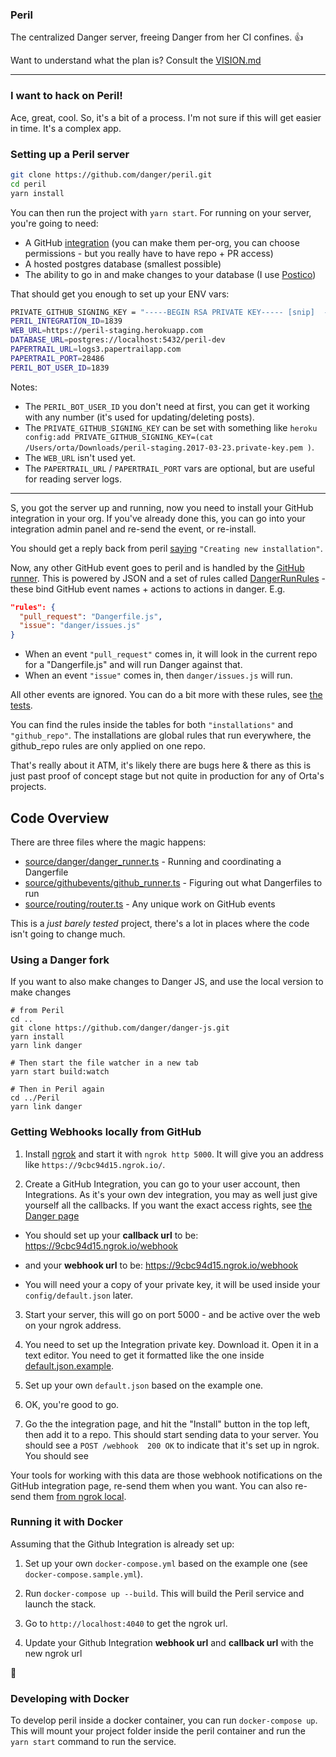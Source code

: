### Peril

The centralized Danger server, freeing Danger from her CI confines. 👍

Want to understand what the plan is? Consult the [VISION.md](/VISION.md) 

---

### I want to hack on Peril!

Ace, great, cool. So, it's a bit of a process. I'm not sure if this will get easier in time. It's a complex app.

### Setting up a Peril server

```sh
git clone https://github.com/danger/peril.git
cd peril
yarn install
```

You can then run the project with `yarn start`. For running on your server, you're going to need: 

* A GitHub [integration][] (you can make them per-org, you can choose permissions - but you really have to have repo + PR access)
* A hosted postgres database (smallest possible)
* The ability to go in and make changes to your database (I use [Postico][])

That should get you enough to set up your ENV vars:

```sh
PRIVATE_GITHUB_SIGNING_KEY = "-----BEGIN RSA PRIVATE KEY----- [snip]  -----END RSA PRIVATE KEY-----"
PERIL_INTEGRATION_ID=1839
WEB_URL=https://peril-staging.herokuapp.com
DATABASE_URL=postgres://localhost:5432/peril-dev
PAPERTRAIL_URL=logs3.papertrailapp.com
PAPERTRAIL_PORT=28486
PERIL_BOT_USER_ID=1839
```

Notes:

- The `PERIL_BOT_USER_ID` you don't need at first, you can get it working with any number (it's used for updating/deleting posts).
- The `PRIVATE_GITHUB_SIGNING_KEY` can be set with something like `heroku config:add PRIVATE_GITHUB_SIGNING_KEY=(cat /Users/orta/Downloads/peril-staging.2017-03-23.private-key.pem )`.
- The `WEB_URL` isn't used yet.
- The `PAPERTRAIL_URL` / `PAPERTRAIL_PORT` vars are optional, but are useful for reading server logs.

---

S, you got the server up and running, now you need to install your GitHub integration in your org. If you've already done this, you can go into your integration admin panel and re-send the event, or re-install.

You should get a reply back from peril [saying](source/github/events/create_installation.ts#L8) `"Creating new installation"`.

Now, any other GitHub event goes to peril and is handled by the [GitHub runner](source/github/events/github_runner.ts). This is powered by JSON and a set of rules called [DangerRunRules](master/source/danger/danger_run.ts) - these bind GitHub event names + actions to actions in danger. E.g.

```json
"rules": {
  "pull_request": "Dangerfile.js",
  "issue": "danger/issues.js"
}
```

* When an event `"pull_request"` comes in, it will look in the current repo for a "Dangerfile.js" and will run Danger against that.  
* When an event `"issue"` comes in, then `danger/issues.js` will run.

All other events are ignored. You can do a bit more with these rules, see [the tests](/source/danger/_tests/_danger_run.test.ts).

You can find the rules inside the tables for both `"installations"` and `"github_repo"`. The installations are global rules that run everywhere, the github_repo rules are only applied on one repo.

That's really about it ATM, it's likely there are bugs here & there as this is just past proof of concept stage but not quite in production for any of Orta's projects.

## Code Overview

There are three files where the magic happens:

- [source/danger/danger_runner.ts](source/danger/danger_runner.ts) - Running and coordinating a Dangerfile
- [source/githubevents/github_runner.ts](source/github/events/github_runner.ts) - Figuring out what Dangerfiles to run
- [source/routing/router.ts](source/routing/router.ts) - Any unique work on GitHub events


This is a _just barely tested_ project, there's a lot in places where the code isn't going to change much.

### Using a Danger fork
If you want to also make changes to Danger JS, and use the local version to make changes

```
# from Peril
cd ..
git clone https://github.com/danger/danger-js.git
yarn install
yarn link danger

# Then start the file watcher in a new tab
yarn start build:watch

# Then in Peril again
cd ../Peril
yarn link danger
```

### Getting Webhooks locally from GitHub

1. Install [ngrok](https://ngrok.com/) and start it with `ngrok http 5000`. It will give you an address like `https://9cbc94d15.ngrok.io/`.

2. Create a GitHub Integration, you can go to your user account, then Integrations. As it's your own dev integration, you may as well just give yourself all the callbacks. If you want the exact access rights, see [the Danger page](https://github.com/integration/danger)

  * You should set up your **callback url** to be: https://9cbc94d15.ngrok.io/webhook

  * and your **webhook url** to be: https://9cbc94d15.ngrok.io/webhook

  * You will need your a copy of your private key, it will be used inside your `config/default.json` later.

3. Start your server, this will go on port 5000 - and be active over the web on your ngrok address.

4. You need to set up the Integration private key. Download it. Open it in a text editor. You need to get it formatted like the one inside [default.json.example](/config/default.json.example).

5. Set up your own `default.json` based on the example one.

6. OK, you're good to go.

7. Go the the integration page, and hit the "Install" button in the top left, then add it to a repo. This should start sending data to your server. You should see a `POST /webhook  200 OK` to indicate that it's set up in ngrok. You should see 

Your tools for working with this data are those webhook notifications on the GitHub integration page, re-send them when you want. You can also re-send them [from ngrok local](http://localhost:4040/inspect/http).


### Running it with Docker

Assuming that the Github Integration is already set up:

1. Set up your own `docker-compose.yml` based on the example one (see `docker-compose.sample.yml`).

2. Run `docker-compose up --build`. This will build the Peril service and launch the stack.

3. Go to `http://localhost:4040` to get the ngrok url.

4. Update your Github Integration **webhook url** and **callback url** with the new ngrok url

:whale:

### Developing with Docker

To develop peril inside a docker container, you can run `docker-compose up`. This will mount your project folder inside the peril container and run the `yarn start` command to run the service.

[postico]: https://eggerapps.at/postico/
[integration]: https://developer.github.com/early-access/integrations/

